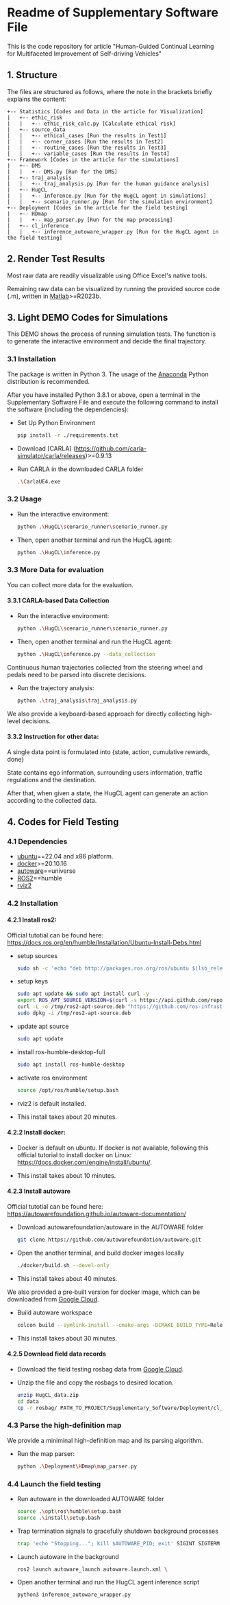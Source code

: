 # Readme of Supplementary Software File

This is the code repository for article "Human-Guided Continual Learning for Multifaceted Improvement of Self-driving Vehicles"

## 1. Structure

The files are structured as follows, where the note in the brackets briefly explains the content:
```
+-- Statistics [Codes and Data in the article for Visualization]
|   +-- ethic_risk
|   |   +-- ethic_risk_calc.py [Calculate ethical risk]
|   +-- source_data
|   |   +-- ethical_cases [Run the results in Test1]
|   |   +-- corner_cases [Run the results in Test2]
|   |   +-- routine_cases [Run the results in Test3]
|   |   +-- variable_cases [Run the results in Test4]
+-- Framework [Codes in the article for the simulations]
|   +-- DMS
|   |   +-- DMS.py [Run for the DMS]
|   +-- traj_analysis
|   |   +-- traj_analysis.py [Run for the human guidance analysis]
|   +-- HugCL
|   |   +-- inference.py [Run for the HugCL agent in simulations]
|   |   +-- scenario_runner.py [Run for the simulation environment]
+-- Deployment [Codes in the article for the field testing]
|   +-- HDmap
|   |   +-- map_parser.py [Run for the map processing]
|   +-- cl_inference
|   |   +-- inference_autoware_wrapper.py [Run for the HugCL agent in the field testing]
```

## 2. Render Test Results

Most raw data are readily visualizable using Office Excel's native tools.

Remaining raw data can be visualized by running the provided source code (.m), written in [Matlab](https://www.mathworks.com/products/matlab.html)>=R2023b.

## 3. Light DEMO Codes for Simulations

This DEMO shows the process of running simulation tests.
The function is to generate the interactive environment and decide the final trajectory.

### 3.1 Installation

The package is written in Python 3. The usage of the [Anaconda](https://www.anaconda.com/distribution/#download) Python distribution is recommended.

After you have installed Python 3.8.1 or above, open a terminal in the Supplementary Software File and execute the following command to install the software (including the dependencies):

- Set Up Python Environment
    ```bash
    pip install -r ./requirements.txt
    ```

- Download [CARLA] (https://github.com/carla-simulator/carla/releases)>=0.9.13

- Run CARLA in the downloaded CARLA folder

    ```bash
    .\CarlaUE4.exe
    ```

### 3.2 Usage

- Run the interactive environment:

    ```bash
    python .\HugCL\scenario_runner\scenario_runner.py
    ```

- Then, open another terminal and run the HugCL agent:

    ```bash
    python .\HugCL\inference.py
    ```

### 3.3 More Data for evaluation

You can collect more data for the evaluation. 

#### 3.3.1 CARLA-based Data Collection

- Run the interactive environment:

    ```bash
    python .\HugCL\scenario_runner\scenario_runner.py
    ```

- Then, open another terminal and run the HugCL agent:

    ```bash
    python .\HugCL\inference.py --data_collection
    ```

Continuous human trajectories collected from the steering wheel and pedals need to be parsed into discrete decisions.

-  Run the trajectory analysis:

     ```bash
     python .\traj_analysis\traj_analysis.py
     ```
We also provide a keyboard-based approach for directly collecting high-level decisions.

#### 3.3.2 Instruction for other data:

A single data point is formulated into {state, action, cumulative rewards, done}

State contains ego information, surrounding users information, traffic regulations and the destination.

After that, when given a state, the HugCL agent can generate an action according to the collected data. 


## 4. Codes for Field Testing

### 4.1 Dependencies

- [ubuntu](https://releases.ubuntu.com/22.04/)==22.04 and x86 platform.
- [docker](https://www.docker.com/)>=20.10.16
- [autoware](https://github.com/autowarefoundation/autoware_universe/tree/humble)==universe
- [ROS2](https://docs.ros.org/en/humble/Installation.html)==humble
- [rviz2](https://docs.ros.org/en/humble/Tutorials/Intermediate/RViz/RViz-User-Guide/RViz-User-Guide.html)

### 4.2 Installation

#### 4.2.1 Install ros2:

Official tutotial can be found here: https://docs.ros.org/en/humble/Installation/Ubuntu-Install-Debs.html

- setup sources
    ```bash
    sudo sh -c 'echo "deb http://packages.ros.org/ros/ubuntu $(lsb_release -sc) main" > /etc/apt/sources.list.d/ros-latest.list'
    ```

- setup keys

    ```bash
    sudo apt update && sudo apt install curl -y
    export ROS_APT_SOURCE_VERSION=$(curl -s https://api.github.com/repos/ros-infrastructure/ros-apt-source/releases/latest | grep -F "tag_name" | awk -F\" '{print $4}')
    curl -L -o /tmp/ros2-apt-source.deb "https://github.com/ros-infrastructure/ros-apt-source/releases/download/${ROS_APT_SOURCE_VERSION}/ros2-apt-source_${ROS_APT_SOURCE_VERSION}.$(. /etc/os-release && echo $VERSION_CODENAME)_all.deb" 
    sudo dpkg -i /tmp/ros2-apt-source.deb
    ```

- update apt source

    ```bash
    sudo apt update
    ```

- install ros-humble-desktop-full

    ```bash
    sudo apt install ros-humble-desktop
    ```

- activate ros environment

    ```bash
    source /opt/ros/humble/setup.bash
    ```

- rviz2 is default installed.

- This install takes about 20 minutes.

#### 4.2.2 Install docker:

- Docker is default on ubuntu. If docker is not available, following this official tutorial to install docker on Linux: https://docs.docker.com/engine/install/ubuntu/.
  
- This install takes about 10 minutes.

#### 4.2.3 Install autoware

Official tutotial can be found here: https://autowarefoundation.github.io/autoware-documentation/

- Download autowarefoundation/autoware in the AUTOWARE folder
    ```bash
    git clone https://github.com/autowarefoundation/autoware.git
    ```

- Open the another terminal, and build docker images locally
     ```bash
    ./docker/build.sh --devel-only
    ```

- This install takes about 40 minutes.

We also provided a pre‑built version for docker image, which can be downloaded from [Google Cloud](https://drive.google.com/file/d/12Ur4bHuzI2rL8yXzHUr7D8V0TxIAs4Ka/view?usp=drive_link).

- Build autoware workspace
     ```bash
    colcon build --symlink-install --cmake-args -DCMAKE_BUILD_TYPE=Release
    ```

- This install takes about 30 minutes.

#### 4.2.5 Download field data records

- Download the field testing rosbag data from [Google Cloud](https://drive.google.com/drive/folders/1OUE45x8chdiXuF6wv8SsSgRhSpv6CJO1?usp=drive_link).
  
- Unzip the file and copy the rosbags to desired location.

    ```bash
    unzip HugCL_data.zip
    cd data
    cp -r rosbag/ PATH_TO_PROJECT/Supplementary_Software/Deployment/cl_inference/
    ```

### 4.3 Parse the high-definition map

We provide a miniminal  high-definition map and its parsing algorithm.

-  Run the map parser:

     ```bash
     python .\Deployment\HDmap\map_parser.py
     ```

### 4.4 Launch the field testing

- Run autoware in the downloaded AUTOWARE folder
   
    ```bash
    source .\opt\ros\humble\setup.bash
    source .\install\setup.bash
    ```

- Trap termination signals to gracefully shutdown background processes
   
    ```bash
    trap 'echo "Stopping..."; kill $AUTOWARE_PID; exit' SIGINT SIGTERM
    ```

- Launch autoware in the background
   
    ```bash
    ros2 launch autoware_launch autoware.launch.xml \
    ```

- Open another terminal and run the HugCL agent inference script
    ```bash
    python3 inference_autoware_wrapper.py
    ```
